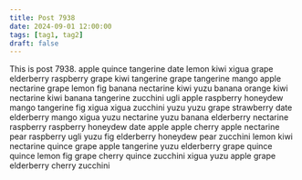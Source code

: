 ```yaml
---
title: Post 7938
date: 2024-09-01 12:00:00
tags: [tag1, tag2]
draft: false
---
```

This is post 7938.
apple
quince
tangerine
date
lemon
kiwi
xigua
grape
elderberry
raspberry
grape
kiwi
tangerine
grape
tangerine
mango
apple
nectarine
grape
lemon
fig
banana
nectarine
kiwi
yuzu
banana
orange
kiwi
nectarine
kiwi
banana
tangerine
zucchini
ugli
apple
raspberry
honeydew
mango
tangerine
fig
xigua
xigua
zucchini
yuzu
yuzu
grape
strawberry
date
elderberry
mango
xigua
yuzu
nectarine
yuzu
banana
elderberry
nectarine
raspberry
raspberry
honeydew
date
apple
apple
cherry
apple
nectarine
pear
raspberry
ugli
yuzu
fig
elderberry
honeydew
pear
zucchini
lemon
kiwi
nectarine
quince
grape
apple
tangerine
yuzu
elderberry
grape
quince
quince
lemon
fig
grape
cherry
quince
zucchini
xigua
yuzu
apple
grape
elderberry
cherry
zucchini
